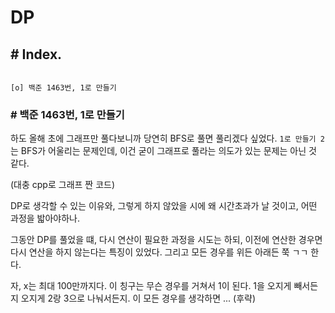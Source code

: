 # DP


## # Index.

~~~

[o] 백준 1463번, 1로 만들기

~~~

### # 백준 1463번, 1로 만들기

하도 올해 초에 그래프만 풀다보니까 당연히 BFS로 풀면 풀리겠다 싶었다. `1로 만들기 2`는 BFS가 어울리는 문제인데, 이건 굳이 그래프로 풀라는 의도가 있는 문제는 아닌 것 같다.

(대충 cpp로 그래프 짠 코드)

DP로 생각할 수 있는 이유와, 그렇게 하지 않았을 시에 왜 시간초과가 날 것이고, 어떤 과정을 밟아야하나.

그동안 DP를 풀었을 떄, 다시 연산이 필요한 과정을 시도는 하되, 이전에 연산한 경우면 다시 연산을 하지 않는다는 특징이 있었다. 그리고 모든 경우를 위든 아래든 쭉 ㄱㄱ 한다.

자, x는 최대 100만까지다. 이 칭구는 무슨 경우를 거쳐서 1이 된다. 1을 오지게 빼서든지 오지게 2랑 3으로 나눠서든지. 이 모든 경우를 생각하면 ... (후략)
